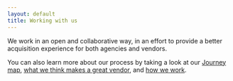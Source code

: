 ```yaml
---
layout: default
title: Working with us
---
```


We work in an open and collaborative way, in an effort to provide a better acquisition experience for both agencies and vendors.

You can also learn more about our process by taking a look at our [Journey map](https://acqstack-journeymap.18f.gov/), [what we think makes a great vendor](https://18f.gsa.gov/2017/08/30/what-makes-a-great-vendor-team/), and [how we work](https://18f.gsa.gov/how-we-work/).